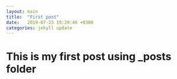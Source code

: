 ```yaml
---
layout: main
title:  "First post"
date:   2019-07-23 19:29:46 +0300
categories: jekyll update
---
```


# This is my first post using _posts folder
